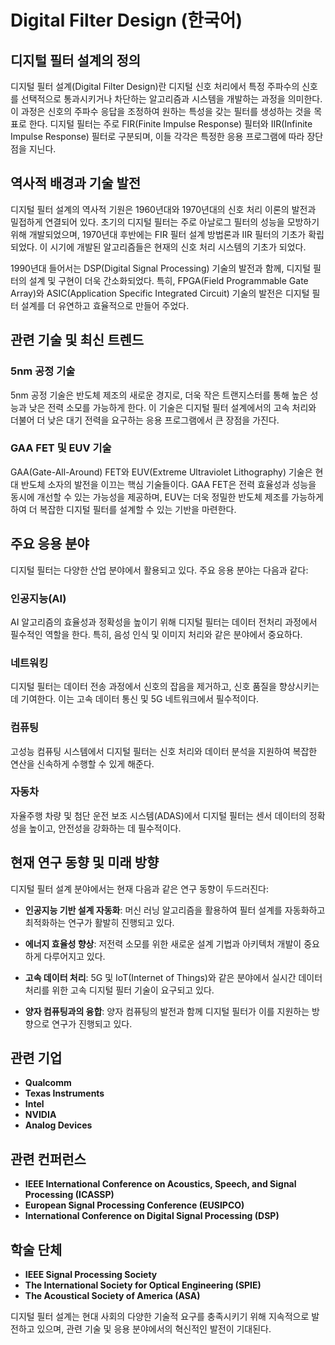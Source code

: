 # Digital Filter Design (한국어)

## 디지털 필터 설계의 정의

디지털 필터 설계(Digital Filter Design)란 디지털 신호 처리에서 특정 주파수의 신호를 선택적으로 통과시키거나 차단하는 알고리즘과 시스템을 개발하는 과정을 의미한다. 이 과정은 신호의 주파수 응답을 조정하여 원하는 특성을 갖는 필터를 생성하는 것을 목표로 한다. 디지털 필터는 주로 FIR(Finite Impulse Response) 필터와 IIR(Infinite Impulse Response) 필터로 구분되며, 이들 각각은 특정한 응용 프로그램에 따라 장단점을 지닌다.

## 역사적 배경과 기술 발전

디지털 필터 설계의 역사적 기원은 1960년대와 1970년대의 신호 처리 이론의 발전과 밀접하게 연결되어 있다. 초기의 디지털 필터는 주로 아날로그 필터의 성능을 모방하기 위해 개발되었으며, 1970년대 후반에는 FIR 필터 설계 방법론과 IIR 필터의 기초가 확립되었다. 이 시기에 개발된 알고리즘들은 현재의 신호 처리 시스템의 기초가 되었다.

1990년대 들어서는 DSP(Digital Signal Processing) 기술의 발전과 함께, 디지털 필터의 설계 및 구현이 더욱 간소화되었다. 특히, FPGA(Field Programmable Gate Array)와 ASIC(Application Specific Integrated Circuit) 기술의 발전은 디지털 필터 설계를 더 유연하고 효율적으로 만들어 주었다.

## 관련 기술 및 최신 트렌드

### 5nm 공정 기술

5nm 공정 기술은 반도체 제조의 새로운 경지로, 더욱 작은 트랜지스터를 통해 높은 성능과 낮은 전력 소모를 가능하게 한다. 이 기술은 디지털 필터 설계에서의 고속 처리와 더불어 더 낮은 대기 전력을 요구하는 응용 프로그램에서 큰 장점을 가진다.

### GAA FET 및 EUV 기술

GAA(Gate-All-Around) FET와 EUV(Extreme Ultraviolet Lithography) 기술은 현대 반도체 소자의 발전을 이끄는 핵심 기술들이다. GAA FET은 전력 효율성과 성능을 동시에 개선할 수 있는 가능성을 제공하며, EUV는 더욱 정밀한 반도체 제조를 가능하게 하여 더 복잡한 디지털 필터를 설계할 수 있는 기반을 마련한다.

## 주요 응용 분야

디지털 필터는 다양한 산업 분야에서 활용되고 있다. 주요 응용 분야는 다음과 같다:

### 인공지능(AI)

AI 알고리즘의 효율성과 정확성을 높이기 위해 디지털 필터는 데이터 전처리 과정에서 필수적인 역할을 한다. 특히, 음성 인식 및 이미지 처리와 같은 분야에서 중요하다.

### 네트워킹

디지털 필터는 데이터 전송 과정에서 신호의 잡음을 제거하고, 신호 품질을 향상시키는 데 기여한다. 이는 고속 데이터 통신 및 5G 네트워크에서 필수적이다.

### 컴퓨팅

고성능 컴퓨팅 시스템에서 디지털 필터는 신호 처리와 데이터 분석을 지원하여 복잡한 연산을 신속하게 수행할 수 있게 해준다.

### 자동차

자율주행 차량 및 첨단 운전 보조 시스템(ADAS)에서 디지털 필터는 센서 데이터의 정확성을 높이고, 안전성을 강화하는 데 필수적이다.

## 현재 연구 동향 및 미래 방향

디지털 필터 설계 분야에서는 현재 다음과 같은 연구 동향이 두드러진다:

- **인공지능 기반 설계 자동화**: 머신 러닝 알고리즘을 활용하여 필터 설계를 자동화하고 최적화하는 연구가 활발히 진행되고 있다.
  
- **에너지 효율성 향상**: 저전력 소모를 위한 새로운 설계 기법과 아키텍처 개발이 중요하게 다루어지고 있다.

- **고속 데이터 처리**: 5G 및 IoT(Internet of Things)와 같은 분야에서 실시간 데이터 처리를 위한 고속 디지털 필터 기술이 요구되고 있다.

- **양자 컴퓨팅과의 융합**: 양자 컴퓨팅의 발전과 함께 디지털 필터가 이를 지원하는 방향으로 연구가 진행되고 있다.

## 관련 기업

- **Qualcomm**
- **Texas Instruments**
- **Intel**
- **NVIDIA**
- **Analog Devices**

## 관련 컨퍼런스

- **IEEE International Conference on Acoustics, Speech, and Signal Processing (ICASSP)**
- **European Signal Processing Conference (EUSIPCO)**
- **International Conference on Digital Signal Processing (DSP)**

## 학술 단체

- **IEEE Signal Processing Society**
- **The International Society for Optical Engineering (SPIE)**
- **The Acoustical Society of America (ASA)**

디지털 필터 설계는 현대 사회의 다양한 기술적 요구를 충족시키기 위해 지속적으로 발전하고 있으며, 관련 기술 및 응용 분야에서의 혁신적인 발전이 기대된다.